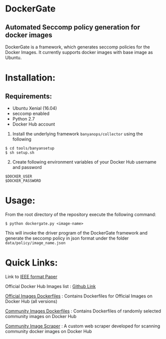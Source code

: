 # DockerGate
## Automated Seccomp policy generation for docker images 

DockerGate is a framework, which generates seccomp policies for the Docker Images. It currently supports docker images with base image as Ubuntu.

# Installation:
## Requirements:
 * Ubuntu Xenial (16.04)
 * seccomp enabled
 * Python 2.7
 * Docker Hub account

1. Install the underlying framework `banyanops/collector` using the following
```
$ cd tools/banyansetup
$ sh setup.sh
```
2. Create following environment variables of your Docker Hub username and password
```
$DOCKER_USER
$DOCKER_PASSWORD
```

# Usage:

From the root directory of the repository execute the following command:

```
$ python dockergate.py <image-name>
```

This will invoke the driver program of the DockerGate framework and generate the seccomp policy in json format under the folder `data/policy/image_name.json`


# Quick Links:

Link to [IEEE format Paper](docs/latex/project-name.pdf)

Official Docker Hub Images list : [Github Link](https://github.com/docker-library/official-images)

[Official Images Dockerfiles](./data/official-images) : Contains Dockerfiles for Official Images on Docker Hub (all versions)

[Community Images Dockerfiles](./data/community-images) : Contains Dockerfiles of randomly selected community images on Docker Hub

[Community Image Scraper](./tools/dockerscraper) : A custom web scraper developed for scanning community docker images on Docker Hub
